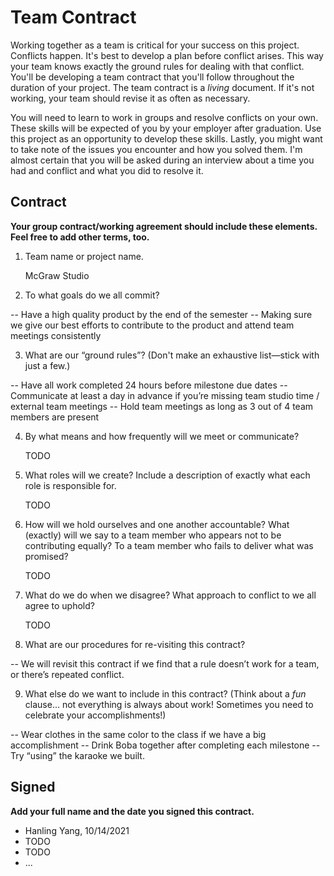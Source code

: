 # Team Contract

Working together as a team is critical for your success on this project. Conflicts happen. It's best to develop a plan before conflict arises. This way your team knows exactly the ground rules for dealing with that conflict. You'll be developing a team contract that you'll follow throughout the duration of your project. The team contract is a *living* document. If it's not working, your team should revise it as often as necessary.

You will need to learn to work in groups and resolve conflicts on your own. These skills will be expected of you by your employer after graduation. Use this project as an opportunity to develop these skills. Lastly, you might want to take note of the issues you encounter and how you solved them. I'm almost certain that you will be asked during an interview about a time you had and conflict and what you did to resolve it.

## Contract

**Your group contract/working agreement should include these elements. Feel free to add other terms, too.**

1. Team name or project name.

    McGraw Studio 

2. To what goals do we all commit?

-- Have a high quality product by the end of the semester
-- Making sure we give our best efforts to contribute to the product and attend team meetings consistently 



3. What are our “ground rules”? (Don't make an exhaustive list—stick with just a few.)

-- Have all work completed 24 hours before milestone due dates 
-- Communicate at least a day in advance if you’re missing team studio time / external team meetings
-- Hold team meetings as long as 3 out of 4 team members are present


4. By what means and how frequently will we meet or communicate?

    TODO

5. What roles will we create? Include a description of exactly what each role is responsible for.

    TODO

6. How will we hold ourselves and one another accountable? What (exactly) will we say to a team member who appears not to be contributing equally? To a team member who fails to deliver what was promised?

    TODO

7. What do we do when we disagree? What approach to conflict to we all agree to uphold?

    TODO

8. What are our procedures for re-visiting this contract?

-- We will revisit this contract if we find that a rule doesn’t work for a team, or there’s repeated conflict. 


9. What else do we want to include in this contract? (Think about a *fun* clause... not everything is always about work! Sometimes you need to celebrate your accomplishments!)

-- Wear clothes in the same color to the class if we have a big accomplishment
-- Drink Boba together after completing each milestone
-- Try “using” the karaoke we built.



## Signed

**Add your full name and the date you signed this contract.**

- Hanling Yang, 10/14/2021
- TODO
- TODO
- ...
